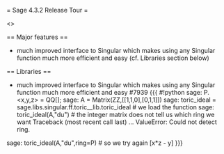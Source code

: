 = Sage 4.3.2 Release Tour =

<<TableOfContents>>

== Major features ==
 * much improved interface to Singular which makes using any Singular function much more efficient and easy (cf. Libraries section below)

== Libraries ==

 * much improved interface to Singular which makes using any Singular function much more efficient and easy #7939
{{{
#!python
sage: P.<x,y,z> = QQ[];
sage: A = Matrix(ZZ,[[1,1,0],[0,1,1]])
sage: toric_ideal = sage.libs.singular.ff.toric__lib.toric_ideal # we load the function
sage: toric_ideal(A,"du") # the integer matrix does not tell us which ring we want
Traceback (most recent call last)
...
ValueError: Could not detect ring.

sage: toric_ideal(A,"du",ring=P) # so we try again
[x*z - y]
}}}
